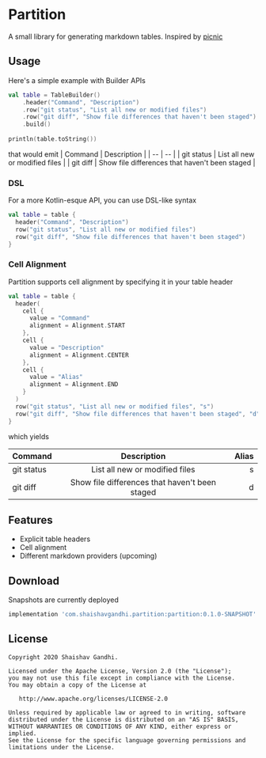 # Partition

A small library for generating markdown tables. Inspired by [picnic](https://github.com/JakeWharton/picnic)

## Usage

Here's a simple example with Builder APIs
```kotlin
val table = TableBuilder()
    .header("Command", "Description")
    .row("git status", "List all new or modified files")
    .row("git diff", "Show file differences that haven't been staged")
    .build()
    
println(table.toString())
```
that would emit
| Command | Description |
| -- | -- |
| git status | List all new or modified files |
| git diff | Show file differences that haven't been staged |

### DSL

For a more Kotlin-esque API, you can use DSL-like syntax
```kotlin
val table = table {
  header("Command", "Description")
  row("git status", "List all new or modified files")
  row("git diff", "Show file differences that haven't been staged")
}
```

### Cell Alignment

Partition supports cell alignment by specifying it in your table header
```kotlin
val table = table {
  header(
    cell {
      value = "Command"
      alignment = Alignment.START
    },
    cell {
      value = "Description"
      alignment = Alignment.CENTER
    },
    cell {
      value = "Alias"
      alignment = Alignment.END
    }
  )
  row("git status", "List all new or modified files", "s")
  row("git diff", "Show file differences that haven't been staged", "d")
}
```
which yields

| Command | Description | Alias |
| :-- | :--: | --: |
| git status | List all new or modified files | s |
| git diff | Show file differences that haven't been staged | d |

## Features

* Explicit table headers
* Cell alignment
* Different markdown providers (upcoming)

## Download

Snapshots are currently deployed

```groovy
implementation 'com.shaishavgandhi.partition:partition:0.1.0-SNAPSHOT'
```

## License

```
Copyright 2020 Shaishav Gandhi.

Licensed under the Apache License, Version 2.0 (the "License");
you may not use this file except in compliance with the License.
You may obtain a copy of the License at

   http://www.apache.org/licenses/LICENSE-2.0

Unless required by applicable law or agreed to in writing, software
distributed under the License is distributed on an "AS IS" BASIS,
WITHOUT WARRANTIES OR CONDITIONS OF ANY KIND, either express or implied.
See the License for the specific language governing permissions and
limitations under the License.
```
